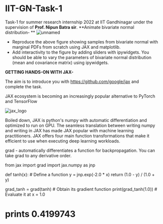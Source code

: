 # IIT-GN-Task-1
Task-1 for summer research internship 2022 at IIT Gandhinagar under the supervision of **Prof. Nipun Batra sir**. 
**Animate bivariate normal distribution-
**
![unnamed](https://user-images.githubusercontent.com/65617775/162606334-7f3496e5-a1a3-4619-be81-861680c96188.png)

* Reproduce the above figure showing samples from bivariate normal with marginal PDFs from scratch using JAX and matplotlib.
* Add interactivity to the figure by adding sliders with ipywidgets. You should be able to vary the parameters of bivariate normal distribution (mean and        covariance matrix) using ipywidgets.

**GETTING HANDS-ON WITH JAX-**

The aim is to introduce you with https://github.com/google/jax and complete the task. 

JAX ecosystem is becoming an increasingly popular alternative to PyTorch and TensorFlow

![jax_logo](https://user-images.githubusercontent.com/65617775/162607900-5c763001-1b6e-4af5-8842-dc82e467f657.png)

Boiled down, JAX is python's numpy with automatic differentiation and optimized to run on GPU. The seamless translation between writing numpy and writing in JAX has made JAX popular with machine learning practitioners.
JAX offers four main function transformations that make it efficient to use when executing deep learning workloads.

grad - automatically differentiates a function for backpropagation. You can take grad to any derivative order.

from jax import grad
import jax.numpy as jnp

def tanh(x):  # Define a function
  y = jnp.exp(-2.0 * x)
  return (1.0 - y) / (1.0 + y)

grad_tanh = grad(tanh)  # Obtain its gradient function
print(grad_tanh(1.0))   # Evaluate it at x = 1.0
# prints 0.4199743


